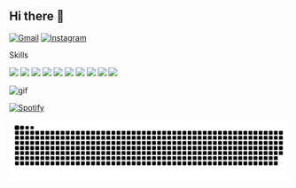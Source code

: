 ## Hi there 👋


[![Gmail](https://img.shields.io/badge/Gmail-D14836?style=for-the-badge&logo=gmail&logoColor=white)](fernandohenrique.brandalise@gmail.com)
[![Instagram](https://img.shields.io/badge/Instagram-E4405F?style=for-the-badge&logo=instagram&logoColor=white)](https://www.instagram.com/fernandofhb/)



Skills

![](https://img.shields.io/badge/CSS-239120?&style=for-the-badge&logo=css3&logoColor=white)
![](https://img.shields.io/badge/JavaScript-F7DF1E?style=for-the-badge&logo=javascript&logoColor=black)
![](https://img.shields.io/badge/HTML5-E34F26?style=for-the-badge&logo=html5&logoColor=white)
![](https://img.shields.io/badge/Python-14354C?style=for-the-badge&logo=python&logoColor=white)
![](https://img.shields.io/badge/Java-ED8B00?style=for-the-badge&logo=openjdk&logoColor=white)
![](https://img.shields.io/badge/C-00599C?style=for-the-badge&logo=c&logoColor=white)
![](https://img.shields.io/badge/React-20232A?style=for-the-badge&logo=react&logoColor=61DAFB)
![](https://img.shields.io/badge/TypeScript-007ACC?style=for-the-badge&logo=typescript&logoColor=white)
![](https://img.shields.io/badge/PostgreSQL-316192?style=for-the-badge&logo=postgresql&logoColor=white)
![](https://img.shields.io/badge/Jest-323330?style=for-the-badge&logo=Jest&logoColor=white)

<img src="https://github.com/user-attachments/assets/a7cab8c5-66b7-41b2-9dba-1cbed097d198" alt="gif" />

[![Spotify](https://novatorem-cuzb7hd23-darrkkens-projects.vercel.app/api/spotify)](https://open.spotify.com/user/Fernando)



<picture align="center">
  <source media="(prefers-color-scheme: dark)" srcset="https://raw.githubusercontent.com/Darrkkens/Darrkkens/output/github-contribution-grid-snake-dark.svg">
  <source media="(prefers-color-scheme: light)" srcset="https://raw.githubusercontent.com/Darrkkens/Darrkkens/output/github-contribution-grid-snake-dark.svg">
  <img align="center" alt="github contribution grid snake animation" src="https://raw.githubusercontent.com/Darrkkens/Darrkkens/output/github-contribution-grid-snake.svg">
</picture>

